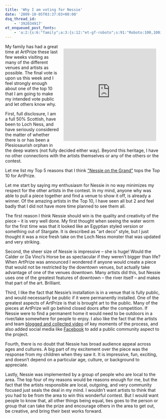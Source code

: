 ```yaml
---
title: 'Why I am voting for Nessie'
date: '2009-10-05T03:37:03+00:00'
dsq_thread_id:
    - '392034917'
et_enqueued_post_fonts:
    - 'a:2:{s:6:"family";a:3:{s:12:"et-gf-roboto";s:91:"Roboto:100,100italic,300,300italic,regular,italic,500,500italic,700,700italic,900,900italic";s:22:"et-gf-roboto-condensed";s:59:"Roboto+Condensed:300,300italic,regular,italic,700,700italic";s:17:"et-gf-roboto-slab";s:51:"Roboto+Slab:100,200,300,regular,500,600,700,800,900";}s:6:"subset";a:7:{i:0;s:9:"latin-ext";i:1;s:5:"greek";i:2;s:9:"greek-ext";i:3;s:10:"vietnamese";i:4;s:8:"cyrillic";i:5;s:5:"latin";i:6;s:12:"cyrillic-ext";}}'
---
```


<div style="margin: 15px; float: right"><iframe align="center" frameborder="0" height="300" scrolling="no" src="http://www.flickr.com/photos/41391628@N02/show/"></iframe></div>My family has had a great time at ArtPrize these last few weeks visiting as many of the different venues and artists as possible. The final vote is upon us this week and I feel strongly enough about one of the top 10 that I am going to make my intended vote public and let others know why.

First, full disclosure, I am a full 50% Scottish, have been to Loch Ness, and have seriously considered the matter of whether there is or has been a Plesiosaurish orphan in the deep waters (not fully decided either way). Beyond this heritage, I have no other connections with the artists themselves or any of the others or the contest.

Let me list my Top 5 reasons that I think ["Nessie on the Grand"](http://www.artprize.org/artist/id/3403) tops the Top 10 for ArtPrize.

Let me start by saying my enthusiasm for Nessie in no way minimizes my respect for the other artists in the contest. In my mind, anyone why was able to pull a piece together and find a venue to show it off, is already a winner. Of the amazing artists in the Top 10, I have seen all but 2 and feel badly that I did not have more time planned to see them all.

The first reason I think Nessie should win is the quality and creativity of the piece – it is very well done. My first thought when seeing the water worm for the first time was that it looked like an Egyptian styled version or something out of Stargate. It is described as "art deco" style, but I just thought it was a nice fresh take on the Loch Ness monster that was updated and very striking.

Second, the sheer size of Nessie is impressive – she is huge! Would the Calder or Da Vinci’s Horse be as spectacular if they weren’t bigger than life? When ArtPrize was announced I wondered if anyone would create a piece that would not be restricted by the downtown venues, but actually take advantage of one of the venues downtown. Many artists did this, but Nessie uses one of the greatest features of downtown – the river itself – and makes that part of the art. Brilliant.

Third, I like the fact that Nessie’s installation is in a venue that is fully public, and would necessarily be public if it were permanently installed. One of the greatest aspects of ArtPrize is that is brought art to the public. Many of the pieces at ArtPrize will go behind closed doors after the competition. If Nessie were to find a permanent home it would need to be outdoors in a river/lake somewhere for people to enjoy. I also like the fact that the artists and team [blogged and collected video](http://nessieproject.wordpress.com/) of key moments of the process, and also added social media like [Facebook](http://www.facebook.com/pages/Grand-Rapids-MI/nessie-project-art-prize-2009/228550575023) to add a public community aspect to the project.

Fourth, there is no doubt that Nessie has broad audience appeal across ages and cultures. A big part of my excitement over the piece was the response from my children when they saw it. It is impressive, fun, exciting, and doesn’t depend on a particular age, culture, or background to appreciate.

Lastly, Nessie was implemented by a group of people who are local to the area. The top four of my reasons would be reasons enough for me, but the fact that the artists responsible are local, outgoing, and very community focused just seals the deal in my mind. I wouldn’t want artists to think that you had to be from the area to win this wonderful contest. But I would want people to know that, all other things being equal, ties goes to the person or group that can take the prize and encourage others in the area to get out, be creative, and bring their best works forward.